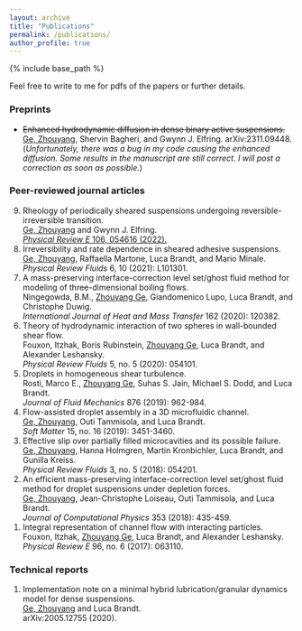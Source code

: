 ```yaml
---
layout: archive
title: "Publications"
permalink: /publications/
author_profile: true
---
```


<!-- {% if site.author.googlescholar %}
  You can also find my articles on <u><a href="{{author.googlescholar}}">my Google Scholar profile</a>.</u>
{% endif %} -->

{% include base_path %}

<!-- {% for post in site.publications reversed %}
  {% include archive-single.html %}
{% endfor %} -->

Feel free to write to me for pdfs of the papers or further details.

### Preprints

* ~~Enhanced hydrodynamic diffusion in dense binary active suspensions.~~
<u>Ge, Zhouyang</u>, Shervin Bagheri, and Gwynn J. Elfring. 
arXiv:2311.09448.
(_Unfortunately, there was a bug in my code causing the enhanced diffusion. Some results in the manuscript are still correct. I will post a correction as soon as possible._)

### Peer-reviewed journal articles

<ol reversed>

<li>
Rheology of periodically sheared suspensions undergoing reversible-irreversible transition.<br>
<u>Ge, Zhouyang</u> and Gwynn J. Elfring.<br>
<a href="https://link.aps.org/doi/10.1103/PhysRevE.106.054616"><i>Physical Review E</i> 106, 054616 (2022).</a>
</li>

<li>
Irreversibility and rate dependence in sheared adhesive suspensions.<br>
<u>Ge, Zhouyang</u>, Raffaella Martone, Luca Brandt, and Mario Minale.<br>
<i>Physical Review Fluids</i> 6, 10 (2021): L101301.
</li>

<li>
A mass-preserving interface-correction level set/ghost fluid method for modeling of three-dimensional boiling flows.<br>
Ningegowda, B.M., <u>Zhouyang Ge</u>, Giandomenico Lupo, Luca Brandt, and Christophe Duwig.<br>
<i>International Journal of Heat and Mass Transfer</i> 162 (2020): 120382.
</li>

<li> 
Theory of hydrodynamic interaction of two spheres in wall-bounded shear flow.<br>
Fouxon, Itzhak, Boris Rubinstein, <u>Zhouyang Ge</u>, Luca Brandt, and Alexander Leshansky.<br>
<i>Physical Review Fluids</i> 5, no. 5 (2020): 054101.
</li>

<li> 
Droplets in homogeneous shear turbulence.<br>
Rosti, Marco E., <u>Zhouyang Ge</u>, Suhas S. Jain, Michael S. Dodd, and Luca Brandt.<br>
<i>Journal of Fluid Mechanics</i> 876 (2019): 962-984.
</li>

<li> 
Flow-assisted droplet assembly in a 3D microfluidic channel.<br>
<u>Ge, Zhouyang</u>, Outi Tammisola, and Luca Brandt.<br>
<i>Soft Matter</i> 15, no. 16 (2019): 3451-3460.
</li>

<li> 
Effective slip over partially filled microcavities and its possible failure.<br>
<u>Ge, Zhouyang</u>, Hanna Holmgren, Martin Kronbichler, Luca Brandt, and Gunilla Kreiss.<br>
<i>Physical Review Fluids</i> 3, no. 5 (2018): 054201.
</li>

<li> 
An efficient mass-preserving interface-correction level set/ghost fluid method for droplet suspensions under depletion forces.<br>
<u>Ge, Zhouyang</u>, Jean-Christophe Loiseau, Outi Tammisola, and Luca Brandt.<br>
<i>Journal of Computational Physics</i> 353 (2018): 435-459.
</li>

<li> 
Integral representation of channel flow with interacting particles.<br>
Fouxon, Itzhak, <u>Zhouyang Ge</u>, Luca Brandt, and Alexander Leshansky.<br>
<i>Physical Review E</i> 96, no. 6 (2017): 063110.
</li>

</ol>

### Technical reports

<ol reversed>

<li>
Implementation note on a minimal hybrid lubrication/granular dynamics model for dense suspensions.<br>
<u>Ge, Zhouyang</u> and Luca Brandt.<br>
arXiv:2005.12755 (2020).
</li>

</ol>
